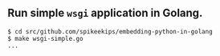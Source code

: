 ## Run simple `wsgi` application in Golang.

```
$ cd src/github.com/spikeekips/embedding-python-in-golang
$ make wsgi-simple.go
...
```


